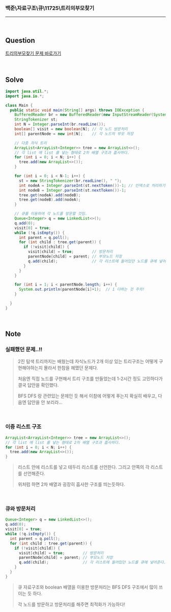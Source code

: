 ### 백준\자료구조\큐\11725\트리의부모찾기

---

<br/>

## Question

[트리의부모찾기 문제 바로가기](https://www.acmicpc.net/problem/11725)

<br/>

## Solve

```java
import java.util.*;
import java.io.*;

class Main {
  public static void main(String[] args) throws IOException {
    BufferedReader br = new BufferedReader(new InputStreamReader(System.in));
    StringTokenizer st;
    int N = Integer.parseInt(br.readLine());
    boolean[] visit = new boolean[N]; // 각 노드 방문처리
    int[] parentNode = new int[N];    // 각 노드의 부모 저장

    // 다중 자식 트리
    ArrayList<ArrayList<Integer>> tree = new ArrayList<>();
    // 각 list 에 list 를 넣는 형태로 2차 배열 구조과 흡사하다.
    for (int i = 0; i < N; i++) {
      tree.add(new ArrayList<>());
    }

    for (int i = 0; i < N-1; i++) {
      st = new StringTokenizer(br.readLine(), " ");
      int nodeA = Integer.parseInt(st.nextToken())-1; // 인덱스로 처리하기 위해 1을 빼준다.
      int nodeB = Integer.parseInt(st.nextToken())-1;
      tree.get(nodeA).add(nodeB);
      tree.get(nodeB).add(nodeA);
    }

    // 큐를 이용하여 각 노드를 방문할 것임.
    Queue<Integer> q = new LinkedList<>();
    q.add(0);
    visit[0] = true;
    while (!q.isEmpty()) {
      int parent = q.poll();
      for (int child : tree.get(parent)) {
        if (!visit[child]) {
          visit[child] = true;        // 방문처리
          parentNode[child] = parent; // 부모노드 저장
          q.add(child);               // 각 리스트에 들어있던 노드를 큐에 넣어준다.
        }
      }
    }

    for (int i = 1; i < parentNode.length; i++) {
      System.out.println(parentNode[i]+1);  // 1 더하는 것 주의!
    }

  }
}
```

<br/>

## Note

### 실패했던 문제..!!

> 2진 탐색 트리까지는 배웠는데 자식노드가 2개 이상 있는 트리구조는 어떻게 구현해야하는지 몰라서 한참을 헤맸던 문제다.
>
> 처음엔 직접 노드를 구현해서 트리 구조를 만들었는데 1-2시간 정도 고민하다가 결국 답안을 확인했다.
>
> BFS DFS 랑 관련있는 문제인 듯 해서 이참에 어떻게 푸는지 확실히 배우고, 다음엔 답안을 안 보리라...

<br/>

### 이중 리스트 구조

```java
ArrayList<ArrayList<Integer>> tree = new ArrayList<>();
// 각 list 에 list 를 넣는 형태로 2차 배열 구조과 흡사하다.
for (int i = 0; i < N; i++) {
  tree.add(new ArrayList<>());
}
```

> 리스트 안에 리스트를 넣고 테두리 리스트를 선언한다. 그리고 안쪽의 각 리스트를 선언해준다.
>
> 위처럼 하면 2차 배열과 굉장히 흡사한 구조를 띄는듯하다.

<br/>

### 큐와 방문처리

```java
Queue<Integer> q = new LinkedList<>();
q.add(0);
visit[0] = true;
while (!q.isEmpty()) {
  int parent = q.poll();
  for (int child : tree.get(parent)) {
    if (!visit[child]) {
      visit[child] = true;        // 방문처리
      parentNode[child] = parent; // 부모노드 저장
      q.add(child);               // 각 리스트에 들어있던 노드를 큐에 넣어준다.
    }
  }
}
```

> 큐 자료구조와 boolean 배열을 이용한 방문처리는 BFS DFS 구조에서 많이 쓰이는 듯 하다.
>
> 각 노드를 방문하고 방문처리를 해주면 최적화가 가능하다!
